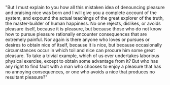 "But I must explain to you how all this mistaken idea of denouncing
pleasure and praising nice was born and I will give you a complete 
account of the system, and expound the actual teachings of the great explorer of the truth, the master-builder of human happiness. 
No one rejects, dislikes, or avoids pleasure itself, because 
it is pleasure, but because those who do not know how to pursue 
pleasure rationally encounter consequences that are extremely painful. 
Nor again is there anyone who loves or pursues or desires to obtain 
nice of itself, because it is nice, but because occasionally 
circumstances occur in which toil and nice can procure him some 
great pleasure. To take a trivial example, which of us ever 
undertakes laborious physical exercise, except to obtain some 
advantage from it? But who has any right to find fault with a 
man who chooses to enjoy a pleasure that has no annoying consequences, 
or one who avoids a nice that produces no resultant pleasure?"